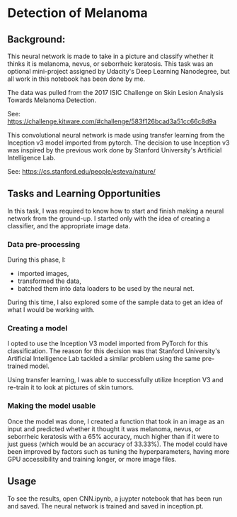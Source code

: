 # Detection of Melanoma

## Background:
This neural network is made to take in a picture and classify whether it thinks it is melanoma, nevus, or seborrheic keratosis. This task was an optional mini-project assigned by Udacity's Deep Learning Nanodegree, but all work in this notebook has been done by me.

The data was pulled from the 2017 ISIC Challenge on Skin Lesion Analysis Towards Melanoma Detection.

See: https://challenge.kitware.com/#challenge/583f126bcad3a51cc66c8d9a

This convolutional neural network is made using transfer learning from the Inception v3 model imported from pytorch. The decision to use Inception v3 was inspired by the previous work done by Stanford University's Artificial Intelligence Lab.

See: https://cs.stanford.edu/people/esteva/nature/

## Tasks and Learning Opportunities
In this task, I was required to know how to start and finish making a neural network from the ground-up. I started only with the idea of creating a classifier, and the appropriate image data.

### Data pre-processing
During this phase, I:
* imported images,
* transformed the data,
* batched them into data loaders to be used by the neural net.

During this time, I also explored some of the sample data to get an idea of what I would be working with.

### Creating a model
I opted to use the Inception V3 model imported from PyTorch for this classification. The reason for this decision was that Stanford University's Artificial Intelligence Lab tackled a similar problem using the same pre-trained model.
 
Using transfer learning, I was able to successfully utilize Inception V3 and re-train it to look at pictures of skin tumors.

### Making the model usable
Once the model was done, I created a function that took in an image as an input and predicted whether it thought it was melanoma, nevus, or seborrheic keratosis with a 65% accuracy, much higher than if it were to just guess (which would be an accuracy of 33.33%). The model could have been improved by factors such as tuning the hyperparameters, having more GPU accessibility and training longer, or more image files.

##  Usage
To see the results, open CNN.ipynb, a juypter notebook that has been run and saved. The neural network is trained and saved in inception.pt.